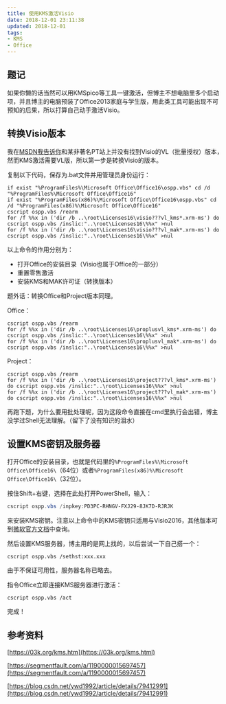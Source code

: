 ```yaml
---
title: 使用KMS激活Visio
date: 2018-12-01 23:11:38
updated: 2018-12-01 
tags:
- KMS
- Office
---
```



## 题记

如果你懒的话当然可以用KMSpico等工具一键激活，但博主不想电脑里多个启动项，并且博主的电脑预装了Office2013家庭与学生版，用此类工具可能出现不可预知的后果，所以打算自己动手激活Visio。

<!-- more -->

## 转换Visio版本

我在[MSDN我告诉你](http://msdn.itellyou.cn/?lang=zh-cn)和某非著名PT站上并没有找到Visio的VL（批量授权）版本，然而KMS激活需要VL版，所以第一步是转换Visio的版本。

复制以下代码，保存为.bat文件并用管理员身份运行：

```shell
if exist "%ProgramFiles%\Microsoft Office\Office16\ospp.vbs" cd /d "%ProgramFiles%\Microsoft Office\Office16"
if exist "%ProgramFiles(x86)%\Microsoft Office\Office16\ospp.vbs" cd /d "%ProgramFiles(x86)%\Microsoft Office\Office16"
cscript ospp.vbs /rearm
for /f %%x in ('dir /b ..\root\Licenses16\visio???vl_kms*.xrm-ms') do cscript ospp.vbs /inslic:"..\root\Licenses16\%%x" >nul
for /f %%x in ('dir /b ..\root\Licenses16\visio???vl_mak*.xrm-ms') do cscript ospp.vbs /inslic:"..\root\Licenses16\%%x" >nul
```

以上命令的作用分别为：

* 打开Office的安装目录（Visio也属于Office的一部分）
* 重置零售激活
* 安装KMS和MAK许可证（转换版本）

题外话：转换Office和Project版本同理。

Office：

```
cscript ospp.vbs /rearm
for /f %%x in ('dir /b ..\root\Licenses16\proplusvl_kms*.xrm-ms') do cscript ospp.vbs /inslic:"..\root\Licenses16\%%x" >nul
for /f %%x in ('dir /b ..\root\Licenses16\proplusvl_mak*.xrm-ms') do cscript ospp.vbs /inslic:"..\root\Licenses16\%%x" >nul
```

Project：

```
cscript ospp.vbs /rearm
for /f %%x in ('dir /b ..\root\Licenses16\project???vl_kms*.xrm-ms') do cscript ospp.vbs /inslic:"..\root\Licenses16\%%x" >nul
for /f %%x in ('dir /b ..\root\Licenses16\project???vl_mak*.xrm-ms') do cscript ospp.vbs /inslic:"..\root\Licenses16\%%x" >nul
```

再跑下题，为什么要用批处理呢，因为这段命令直接在cmd里执行会出错，博主没学过Shell无法理解。（留下了没有知识的泪水）



## 设置KMS密钥及服务器

打开Office的安装目录，也就是代码里的`%ProgramFiles%\Microsoft Office\Office16\`（64位）或者`%ProgramFiles(x86)%\Microsoft Office\Office16\`（32位）。

按住Shift+右键，选择在此处打开PowerShell，输入：

```powershell
cscript ospp.vbs /inpkey:PD3PC-RHNGV-FXJ29-8JK7D-RJRJK
```

来安装KMS密钥。注意以上命令中的KMS密钥只适用与Visio2016，其他版本可到[微软官方文档](https://docs.microsoft.com/zh-cn/DeployOffice/vlactivation/gvlks)中查询。

然后设置KMS服务器，博主用的是网上找的，以后尝试一下自己搭一个：

```
cscript ospp.vbs /sethst:xxx.xxx
```

由于不保证可用性，服务器名称已略去。

指令Office立即连接KMS服务器进行激活：

```
cscript ospp.vbs /act
```

完成！

## 参考资料

[https://03k.org/kms.htm](https://03k.org/kms.html)

[https://segmentfault.com/a/1190000015697457](https://segmentfault.com/a/1190000015697457)

[https://blog.csdn.net/ywd1992/article/details/79412991](https://blog.csdn.net/ywd1992/article/details/79412991)